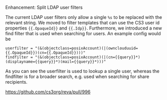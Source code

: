 Enhancement: Split LDAP user filters

The current LDAP user filters only allow a single `%s` to be replaced with the relevant string. We moved to filter templates that can use the CS3 user id properties `{{.OpaqueId}}` and `{{.Idp}}`. Furthermore,
we introduced a new find filter that is used when searching for users. An example config would be
```
userfilter = "(&(objectclass=posixAccount)(|(ownclouduuid={{.OpaqueId}})(cn={{.OpaqueId}})))"
findfilter = "(&(objectclass=posixAccount)(|(cn={{query}}*)(displayname={{query}}*)(mail={{query}}*)))"
```
As you can see the userfilter is used to lookup a single user, whereas the findfilter is for a broader search, e.g. used when searching for share recipients.

https://github.com/cs3org/reva/pull/996
